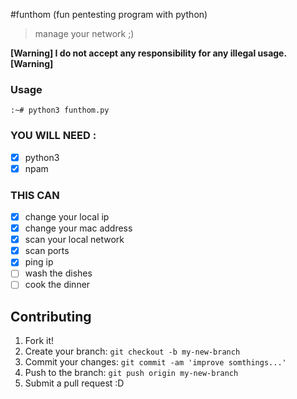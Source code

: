 #funthom (fun pentesting program with python)

> manage your network ;)


**[Warning] I do not accept any responsibility for any illegal usage. [Warning]**

### Usage

```:~# python3 funthom.py ```


### YOU WILL NEED :

- [x] python3
- [x] npam

### THIS CAN

- [x] change your local ip
- [x] change your mac address
- [x] scan your local network
- [x] scan ports
- [x] ping ip
- [ ] wash the dishes
- [ ] cook the dinner

## Contributing

1. Fork it!
2. Create your branch: `git checkout -b my-new-branch`
3. Commit your changes: `git commit -am 'improve somthings...'`
4. Push to the branch: `git push origin my-new-branch`
5. Submit a pull request :D
